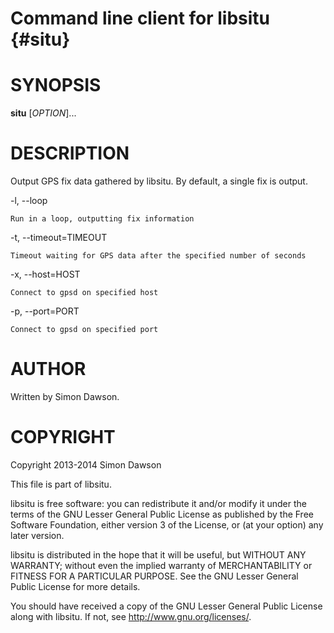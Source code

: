 Command line client for libsitu {#situ}
===============================

SYNOPSIS
========

  **situ** [_OPTION_]...

DESCRIPTION
===========

Output GPS fix data gathered by libsitu. By default, a single fix is output.

  -l, --loop

    Run in a loop, outputting fix information

  -t, --timeout=TIMEOUT

    Timeout waiting for GPS data after the specified number of seconds

  -x, --host=HOST

    Connect to gpsd on specified host

  -p, --port=PORT

    Connect to gpsd on specified port

AUTHOR
======

Written by Simon Dawson.

COPYRIGHT
=========

Copyright 2013-2014 Simon Dawson

This file is part of libsitu.

libsitu is free software: you can redistribute it and/or modify
it under the terms of the GNU Lesser General Public License as published by
the Free Software Foundation, either version 3 of the License, or
(at your option) any later version.

libsitu is distributed in the hope that it will be useful,
but WITHOUT ANY WARRANTY; without even the implied warranty of
MERCHANTABILITY or FITNESS FOR A PARTICULAR PURPOSE.  See the
GNU Lesser General Public License for more details.

You should have received a copy of the GNU Lesser General Public License
along with libsitu.  If not, see <http://www.gnu.org/licenses/>.
